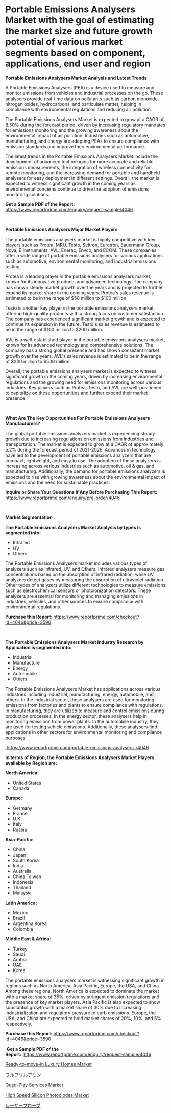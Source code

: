 <p><h1>Portable Emissions Analysers Market with the goal of estimating the market size and future growth potential of various market segments based on component, applications, end user and region</h1></p><p><strong>Portable Emissions Analysers Market Analysis and Latest Trends</strong></p>
<p><p>A Portable Emissions Analysers (PEA) is a device used to measure and monitor emissions from vehicles and industrial processes on the go. These analysers provide real-time data on pollutants such as carbon monoxide, nitrogen oxides, hydrocarbons, and particulate matter, helping in compliance with environmental regulations and reducing air pollution.</p><p>The Portable Emissions Analysers Market is expected to grow at a CAGR of 8.50% during the forecast period, driven by increasing regulatory mandates for emissions monitoring and the growing awareness about the environmental impact of air pollution. Industries such as automotive, manufacturing, and energy are adopting PEAs to ensure compliance with emission standards and improve their environmental performance.</p><p>The latest trends in the Portable Emissions Analysers Market include the development of advanced technologies for more accurate and reliable emissions measurements, the integration of wireless connectivity for remote monitoring, and the increasing demand for portable and handheld analysers for easy deployment in different settings. Overall, the market is expected to witness significant growth in the coming years as environmental concerns continue to drive the adoption of emissions monitoring solutions.</p></p>
<p><strong>Get a Sample PDF of the Report:&nbsp;</strong> <a href="https://www.reportprime.com/enquiry/request-sample/4046">https://www.reportprime.com/enquiry/request-sample/4046</a></p>
<p>&nbsp;</p>
<p><strong>Portable Emissions Analysers Major Market Players</strong></p>
<p><p>The portable emissions analysers market is highly competitive with key players such as Protea, MRU, Testo, Seitron, Eurotron, Sauermann Group, Nova, E Instruments, AVL, Enerac, Envco, and ECOM. These companies offer a wide range of portable emissions analysers for various applications such as automotive, environmental monitoring, and industrial emissions testing.</p><p>Protea is a leading player in the portable emissions analysers market, known for its innovative products and advanced technology. The company has shown steady market growth over the years and is projected to further expand its market share in the coming years. Protea's sales revenue is estimated to be in the range of $50 million to $100 million.</p><p>Testo is another key player in the portable emissions analysers market, offering high-quality products with a strong focus on customer satisfaction. The company has experienced significant market growth and is expected to continue its expansion in the future. Testo's sales revenue is estimated to be in the range of $100 million to $200 million.</p><p>AVL is a well-established player in the portable emissions analysers market, known for its advanced technology and comprehensive solutions. The company has a strong global presence and has shown consistent market growth over the years. AVL's sales revenue is estimated to be in the range of $200 million to $500 million.</p><p>Overall, the portable emissions analysers market is expected to witness significant growth in the coming years, driven by increasing environmental regulations and the growing need for emissions monitoring across various industries. Key players such as Protea, Testo, and AVL are well-positioned to capitalize on these opportunities and further expand their market presence.</p></p>
<p>&nbsp;</p>
<p><strong>What Are The Key Opportunities For Portable Emissions Analysers Manufacturers?</strong></p>
<p><p>The global portable emissions analyzers market is experiencing steady growth due to increasing regulations on emissions from industries and transportation. The market is expected to grow at a CAGR of approximately 5.2% during the forecast period of 2021-2026. Advances in technology have led to the development of portable emissions analyzers that are compact, lightweight, and easy to use. The adoption of these analyzers is increasing across various industries such as automotive, oil & gas, and manufacturing. Additionally, the demand for portable emissions analyzers is expected to rise with growing awareness about the environmental impact of emissions and the need for sustainable practices.</p></p>
<p><strong>Inquire or Share Your Questions If Any Before Purchasing This Report:</strong> <a href="https://www.reportprime.com/enquiry/pre-order/4046">https://www.reportprime.com/enquiry/pre-order/4046</a></p>
<p>&nbsp;</p>
<p><strong>Market Segmentation</strong></p>
<p><strong>The Portable Emissions Analysers Market Analysis by types is segmented into:</strong></p>
<p><ul><li>Infrared</li><li>UV</li><li>Others</li></ul></p>
<p><p>The Portable Emissions Analysers market includes various types of analyzers such as Infrared, UV, and Others. Infrared analyzers measure gas concentrations based on the absorption of infrared radiation, while UV analyzers detect gases by measuring the absorption of ultraviolet radiation. Other types of analyzers utilize different technologies to measure emissions such as electrochemical sensors or photoionization detectors. These analyzers are essential for monitoring and managing emissions in industries, vehicles, and other sources to ensure compliance with environmental regulations.</p></p>
<p><strong>Purchase this Report:&nbsp;</strong><a href="https://www.reportprime.com/checkout?id=4046&price=3590">https://www.reportprime.com/checkout?id=4046&price=3590</a></p>
<p>&nbsp;</p>
<p><strong>The Portable Emissions Analysers Market Industry Research by Application is segmented into:</strong></p>
<p><ul><li>Industrial</li><li>Manufacture</li><li>Energy</li><li>Automobile</li><li>Others</li></ul></p>
<p><p>The Portable Emissions Analysers Market has applications across various industries including industrial, manufacturing, energy, automobile, and others. In the industrial sector, these analysers are used for monitoring emissions from factories and plants to ensure compliance with regulations. In manufacturing, they are utilized to measure and control emissions during production processes. In the energy sector, these analysers help in monitoring emissions from power plants. In the automobile industry, they are used for testing vehicle emissions. Additionally, these analysers find applications in other sectors for environmental monitoring and compliance purposes.</p></p>
<p><a href="https://www.reportprime.com/portable-emissions-analysers-r4046">&nbsp;https://www.reportprime.com/portable-emissions-analysers-r4046</a></p>
<p><strong>In terms of Region, the Portable Emissions Analysers Market Players available by Region are:</strong></p>
<p>
    <p> <strong> North America: </strong>
        <ul>
            <li>United States</li>
            <li>Canada</li>
        </ul>
        </p> 
    <p> <strong> Europe: </strong>
        <ul>
            <li>Germany</li>
            <li>France</li>
            <li>U.K.</li>
            <li>Italy</li>
            <li>Russia</li>
        </ul>
        </p> 
    <p> <strong> Asia-Pacific: </strong>
        <ul>
            <li>China</li>
            <li>Japan</li>
            <li>South Korea</li>
            <li>India</li>
            <li>Australia</li>
            <li>China Taiwan</li>
            <li>Indonesia</li>
            <li>Thailand</li>
            <li>Malaysia</li>
        </ul>
        </p> 
    <p> <strong> Latin America: </strong>
        <ul>
            <li>Mexico</li>
            <li>Brazil</li>
            <li>Argentina Korea</li>
            <li>Colombia</li>
        </ul>
        </p> 
    <p> <strong> Middle East & Africa: </strong>
        <ul>
            <li>Turkey</li>
            <li>Saudi</li>
            <li>Arabia</li>
            <li>UAE</li>
            <li>Korea</li>
        </ul>
    </p>
    </p>
<p><p>The portable emissions analysers market is witnessing significant growth in regions such as North America, Asia Pacific, Europe, the USA, and China. Among these regions, North America is expected to dominate the market with a market share of 35%, driven by stringent emission regulations and the presence of key market players. Asia Pacific is also expected to show substantial growth with a market share of 30% due to increasing industrialization and regulatory pressure to curb emissions. Europe, the USA, and China are expected to hold market shares of 20%, 10%, and 5% respectively.</p></p>
<p><strong>Purchase this Report: </strong><a href="https://www.reportprime.com/checkout?id=4046&price=3590">https://www.reportprime.com/checkout?id=4046&price=3590</a></p>
<p>&nbsp;<strong>Get a Sample PDF of the Report:&nbsp;&nbsp;</strong><a href="https://www.reportprime.com/enquiry/request-sample/4046">https://www.reportprime.com/enquiry/request-sample/4046</a></p>
<p><strong></strong></p>
<p><p><a href="https://medium.com/@skylareaver78567/ready-to-move-in-luxury-homes-industry-analysis-report-its-market-size-growing-with-a-cagr-of-11-4-f704a9a18e67">Ready-to-move-in Luxury Homes Market</a></p><p><a href="https://medium.com/@davidppaulsen4320/%E3%82%B0%E3%83%AD%E3%83%BC%E3%83%90%E3%83%AB%E3%83%95%E3%83%AB%E3%83%95%E3%83%AA%E3%83%AB%E3%82%A2%E3%83%9F%E3%83%B3%E5%B8%82%E5%A0%B4%E3%81%AE%E3%83%88%E3%83%AC%E3%83%B3%E3%83%89-%E6%88%90%E9%95%B7%E6%A9%9F%E4%BC%9A%E3%81%A8%E8%AA%B2%E9%A1%8C%E3%81%AB%E5%AF%BE%E3%81%99%E3%82%8B%E6%B4%9E%E5%AF%9F-2024%E5%B9%B4%E3%81%8B%E3%82%892031%E5%B9%B4%E3%81%BE%E3%81%A7-8c20034f4ec4">フルフリルアミン</a></p><p><a href="https://medium.com/@daveblock08/navigating-the-global-quad-play-services-market-landscape-trends-forecasts-and-impact-analysis-ca60518945ee">Quad-Play Services Market</a></p><p><a href="https://github.com/LaceyZemlak1/Market-Research-Report-List-1/blob/main/high-speed-silicon-photodiodes-market.md">High Speed Silicon Photodiodes Market</a></p><p><a href="https://medium.com/@quinceyl40zz/%E3%83%AC%E3%83%BC%E3%82%B6%E3%83%BC%E3%83%97%E3%83%AD%E3%83%BC%E3%83%96%E5%B8%82%E5%A0%B4%E3%81%AE%E8%A6%8F%E6%A8%A1%E3%81%AF-%E5%B9%B4%E5%B9%B3%E5%9D%87%E6%88%90%E9%95%B7%E7%8E%8713-4-%E3%81%A7%E6%88%90%E9%95%B7%E3%81%97%E3%81%A6%E3%81%8A%E3%82%8A-%E3%81%93%E3%81%AE%E3%83%AC%E3%83%9D%E3%83%BC%E3%83%88%E3%81%A7%E3%81%AF%E5%B8%82%E5%A0%B4%E3%82%BB%E3%82%B0%E3%83%A1%E3%83%B3%E3%83%86%E3%83%BC%E3%82%B7%E3%83%A7%E3%83%B3-%E6%88%90%E9%95%B7-%E3%81%8A%E3%82%88%E3%81%B32024%E5%B9%B4%E3%81%8B%E3%82%892031%E5%B9%B4%E3%81%AE%E4%BA%88%E6%B8%AC%E3%81%AB%E3%82%88%E3%82%8B%E5%88%86%E6%9E%90%E3%81%8C%E3%82%AB%E3%83%90%E3%83%BC%E3%81%95%E3%82%8C%E3%81%A6%E3%81%84%E3%81%BE%E3%81%99-6b93d2ea0db4">レーザープローブ</a></p></p>